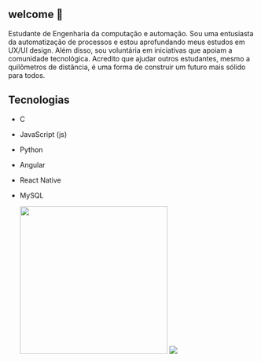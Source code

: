 
## welcome 👋

Estudante de Engenharia da computação e automação.
Sou uma entusiasta da automatização de processos e estou aprofundando meus estudos em UX/UI design. Além disso, sou voluntária em iniciativas que apoiam a comunidade tecnológica. Acredito que ajudar outros estudantes, mesmo a quilômetros de distância, é uma forma de construir um futuro mais sólido para todos.

## Tecnologias

- C
- JavaScript (js)
- Python
- Angular
- React Native
- MySQL


  <img width=300 src="https://github-readme-stats.vercel.app/api/top-langs/?username=ndc-creator&layout=compact">
  
  <img src="https://capsule-render.vercel.app/api?type=waving&color=gradient&height=65&section=footer"/>

